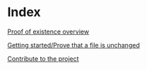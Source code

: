 # Index

[Proof of existence overview](/overview.md)

[Getting started/Prove that a file is unchanged](/getting-started/prove-a-file-is-unchanged.md)

[Contribute to the project](/contribute.md)